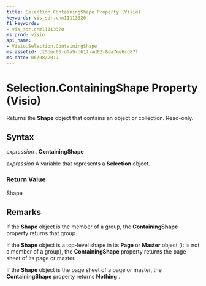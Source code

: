 ```yaml
---
title: Selection.ContainingShape Property (Visio)
keywords: vis_sdr.chm11113320
f1_keywords:
- vis_sdr.chm11113320
ms.prod: visio
api_name:
- Visio.Selection.ContainingShape
ms.assetid: c25dec03-dfa9-d61f-ad02-8ea7ee6cd87f
ms.date: 06/08/2017
---
```



# Selection.ContainingShape Property (Visio)

Returns the **Shape** object that contains an object or collection. Read-only.


## Syntax

 _expression_ . **ContainingShape**

 _expression_ A variable that represents a **Selection** object.


### Return Value

Shape


## Remarks

If the **Shape** object is the member of a group, the **ContainingShape** property returns that group.

If the **Shape** object is a top-level shape in its **Page** or **Master** object (it is not a member of a group), the **ContainingShape** property returns the page sheet of its page or master.

If the **Shape** object is the page sheet of a page or master, the **ContainingShape** property returns **Nothing** .



